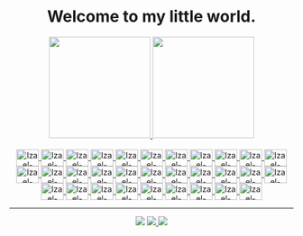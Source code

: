 <h1 align="center">
  Welcome to my little world.
</h1>

<div align="center">
  <a href="https://github.com/izaelgs">
  <img height="180em" src="https://github-readme-stats.vercel.app/api?username=izaelgs&show_icons=true&theme=dark&include_all_commits=true&count_private=true"/>
  <img height="180em" src="https://github-readme-stats.vercel.app/api/top-langs/?username=izaelgs&layout=compact&langs_count=7&theme=dark"/>
</div>
    
<div style="display: inline_block" align="center"><br>  
  <img align="center" alt="Izael-Bootstrap" height="30" width="40"  src="https://cdn.jsdelivr.net/gh/devicons/devicon/icons/bootstrap/bootstrap-original.svg"/>   
  <img align="center" alt="Izael-Composer" height="30" width="40" src="https://cdn.jsdelivr.net/gh/devicons/devicon/icons/composer/composer-original.svg"/>
  <img align="center" alt="Izael-Css" height="30" width="40" src="https://cdn.jsdelivr.net/gh/devicons/devicon/icons/css3/css3-original.svg"/>
  <img align="center" alt="Izael-Java" height="30" width="40" src="https://cdn.jsdelivr.net/gh/devicons/devicon/icons/java/java-original.svg" />
  <img align="center" alt="Izael-Git" height="30" width="40" src="https://cdn.jsdelivr.net/gh/devicons/devicon/icons/git/git-original.svg" />
  <img align="center" alt="Izael-Laravel" height="30" width="40" src="https://cdn.jsdelivr.net/gh/devicons/devicon@latest/icons/laravel/laravel-original.svg" />   
  <img align="center" alt="Izael-Javascript" height="30" width="40" src="https://cdn.jsdelivr.net/gh/devicons/devicon/icons/javascript/javascript-original.svg" />  
  <img align="center" alt="Izael-Node" height="30" width="40" src="https://cdn.jsdelivr.net/gh/devicons/devicon/icons/nodejs/nodejs-original.svg"/>
  <img align="center" alt="Izael-VueJs" height="30" width="40" src="https://cdn.jsdelivr.net/gh/devicons/devicon/icons/vuejs/vuejs-original.svg" />          
  <img align="center" alt="Izael-Nestjs" height="30" width="40" src="https://cdn.jsdelivr.net/gh/devicons/devicon@latest/icons/nestjs/nestjs-original.svg" />          
  <img align="center" alt="Izael-Typescript" height="30" width="40" src="https://cdn.jsdelivr.net/gh/devicons/devicon@latest/icons/typescript/typescript-original.svg" />          
  <img align="center" alt="Izael-Tailwind" height="30" width="40" src="https://cdn.jsdelivr.net/gh/devicons/devicon@latest/icons/tailwindcss/tailwindcss-original.svg" />          
  <img align="center" alt="Izael-Aws" height="30" width="40" src="https://cdn.jsdelivr.net/gh/devicons/devicon@latest/icons/amazonwebservices/amazonwebservices-original-wordmark.svg" />          
  <img align="center" alt="Izael-React" height="30" width="40" src="https://cdn.jsdelivr.net/gh/devicons/devicon@latest/icons/react/react-original.svg" />          
  <img align="center" alt="Izael-Mysql" height="30" width="40" src="https://cdn.jsdelivr.net/gh/devicons/devicon@latest/icons/mysql/mysql-original.svg" />          
  <img align="center" alt="Izael-Nuxt" height="30" width="40" src="https://cdn.jsdelivr.net/gh/devicons/devicon@latest/icons/nuxtjs/nuxtjs-original.svg" />          
  <img align="center" alt="Izael-Npm" height="30" width="40" src="https://cdn.jsdelivr.net/gh/devicons/devicon@latest/icons/npm/npm-original-wordmark.svg" />          
  <img align="center" alt="Izael-DigitalOcean" height="30" width="40" src="https://cdn.jsdelivr.net/gh/devicons/devicon@latest/icons/digitalocean/digitalocean-original.svg" />          
  <img align="center" alt="Izael-AndroidStudio" height="30" width="40" src="https://cdn.jsdelivr.net/gh/devicons/devicon@latest/icons/androidstudio/androidstudio-original.svg" />          
  <img align="center" alt="Izael-Docker" height="30" width="40" src="https://cdn.jsdelivr.net/gh/devicons/devicon@latest/icons/docker/docker-original.svg" />          
  <img align="center" alt="Izael-GithubActions" height="30" width="40" src="https://cdn.jsdelivr.net/gh/devicons/devicon@latest/icons/githubactions/githubactions-original.svg" />          
  <img align="center" alt="Izael-Ubuntu" height="30" width="40" src="https://cdn.jsdelivr.net/gh/devicons/devicon@latest/icons/ubuntu/ubuntu-original.svg" />          
  <img align="center" alt="Izael-Bitbucket" height="30" width="40" src="https://cdn.jsdelivr.net/gh/devicons/devicon@latest/icons/bitbucket/bitbucket-original.svg" />          
  <img align="center" alt="Izael-Electron" height="30" width="40" src="https://cdn.jsdelivr.net/gh/devicons/devicon@latest/icons/electron/electron-original.svg" />          
  <img align="center" alt="Izael-GitLab" height="30" width="40" src="https://cdn.jsdelivr.net/gh/devicons/devicon@latest/icons/gitlab/gitlab-original.svg"" />          
  <img align="center" alt="Izael-GoogleCloud" height="30" width="40" src="https://cdn.jsdelivr.net/gh/devicons/devicon@latest/icons/googlecloud/googlecloud-original.svg"" />          
  <img align="center" alt="Izael-Handlebars" height="30" width="40" src="https://cdn.jsdelivr.net/gh/devicons/devicon@latest/icons/handlebars/handlebars-original.svg"" />          
  <img align="center" alt="Izael-Jest" height="30" width="40" src="https://cdn.jsdelivr.net/gh/devicons/devicon@latest/icons/jest/jest-plain.svg"" />          
  <img align="center" alt="Izael-Nginx" height="30" width="40" src="https://cdn.jsdelivr.net/gh/devicons/devicon@latest/icons/nginx/nginx-original.svg"" />          
  <img align="center" alt="Izael-Sass" height="30" width="40" src="https://cdn.jsdelivr.net/gh/devicons/devicon@latest/icons/sass/sass-original.svg"" />          
  <img align="center" alt="Izael-Vite" height="30" width="40" src="https://cdn.jsdelivr.net/gh/devicons/devicon@latest/icons/vitejs/vitejs-original.svg"" />          
</div>
    
<hr>

<div align="center">
  <a href="https://mailto:izael-123@outlook.com" target="_blank"><img src="https://img.shields.io/badge/Microsoft_Outlook-0078D4?style=for-the-badge&logo=microsoft-outlook&logoColor=white" target="_blank"></a>
  <a href="https://wa.me/27988126640" target="_blank"><img src="https://img.shields.io/badge/WhatsApp-25D366?style=for-the-badge&logo=whatsapp&logoColor=white" target="_blank">
  <a href="https://www.linkedin.com/in/izael-gon%C3%A7alves-da-silva-248129145/" target="_blank"><img src="https://img.shields.io/badge/LinkedIn-0077B5?style=for-the-badge&logo=linkedin&logoColor=white" target="_blank"></a>
</div>

